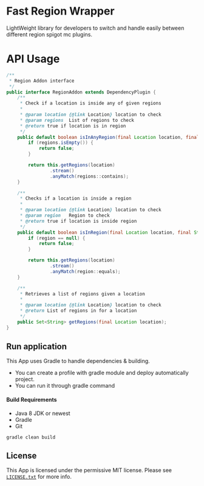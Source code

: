 # Fast Region Wrapper

LightWeight library for developers to switch and handle easily between different region spigot mc plugins.

# API Usage

```java
/**
 * Region Addon interface
 */
public interface RegionAddon extends DependencyPlugin {
    /**
     * Check if a location is inside any of given regions
     *
     * @param location {@link Location} location to check
     * @param regions  List of regions to check
     * @return true if location is in region
     */
    public default boolean isInAnyRegion(final Location location, final List<String> regions) {
        if (regions.isEmpty()) {
            return false;
        }

        return this.getRegions(location)
                .stream()
                .anyMatch(regions::contains);
    }

    /**
     * Checks if a location is inside a region
     * 
     * @param location {@link Location} location to check
     * @param region   Region to check
     * @return true if location is inside region
     */
    public default boolean isInRegion(final Location location, final String region) {
        if (region == null) {
            return false;
        }

        return this.getRegions(location)
                .stream()
                .anyMatch(region::equals);
    }

    /**
     * Retrieves a list of regions given a location
     * 
     * @param location {@link Location} location to check
     * @return List of regions in for a location
     */
    public Set<String> getRegions(final Location location);
}
```

## Run application
This App uses Gradle to handle dependencies & building.

* You can create a profile with gradle module and deploy automatically project.
* You can run it through gradle command

#### Build Requirements
* Java 8 JDK or newest
* Gradle
* Git

```
gradle clean build
```

## License
This App is licensed under the permissive MIT license. Please see [`LICENSE.txt`](https://github.com/r3back/users-service/blob/master/LICENSE.txt) for more info.